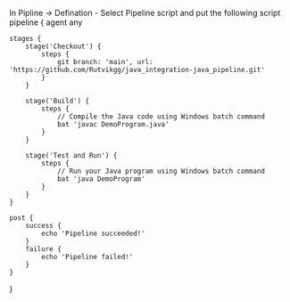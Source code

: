 In Pipline -> Defination - Select Pipeline script and put the following script
pipeline {
    agent any

    stages {
        stage('Checkout') {
            steps {
                git branch: 'main', url: 'https://github.com/Rutvikgg/java_integration-java_pipeline.git'
            }
        }

        stage('Build') {
            steps {
                // Compile the Java code using Windows batch command
                bat 'javac DemoProgram.java'
            }
        }

        stage('Test and Run') {
            steps {
                // Run your Java program using Windows batch command
                bat 'java DemoProgram'
            }
        }
    }

    post {
        success {
            echo 'Pipeline succeeded!'
        }
        failure {
            echo 'Pipeline failed!'
        }
    }
}
